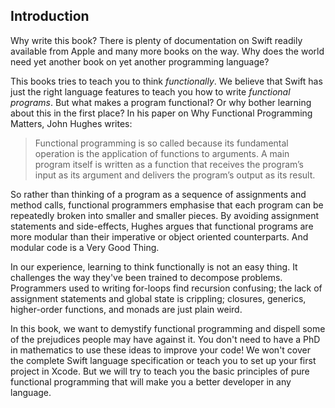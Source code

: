 ## Introduction

Why write this book? There is plenty of documentation on Swift readily
available from Apple and many more books on the way. Why does the
world need yet another book on yet another programming language?

This books tries to teach you to think *functionally*. We believe that
Swift has just the right language features to teach you how to write
*functional programs*. But what makes a program functional? Or why
bother learning about this in the first place? In his paper on Why
Functional Programming Matters, John Hughes writes:

> Functional programming is so called because its fundamental
> operation is the application of functions to arguments. A main
> program itself is written as a function that receives the program’s
> input as its argument and delivers the program’s output as its
> result.

So rather than thinking of a program as a sequence of assignments and
method calls, functional programmers emphasise that each program can
be repeatedly broken into smaller and smaller pieces. By avoiding
assignment statements and side-effects, Hughes argues that functional
programs are more modular than their imperative or object oriented
counterparts. And modular code is a Very Good Thing.

In our experience, learning to think functionally is not an easy
thing. It challenges the way they've been trained to decompose
problems. Programmers used to writing for-loops find recursion
confusing; the lack of assignment statements and global state is
crippling; closures, generics, higher-order functions, and monads are
just plain weird.

In this book, we want to demystify functional programming and dispell
some of the prejudices people may have against it. You don't need to
have a PhD in mathematics to use these ideas to improve your code!  We
won't cover the complete Swift language specification or teach you to
set up your first project in Xcode. But we will try to teach you the
basic principles of pure functional programming that will make you a
better developer in any language.
